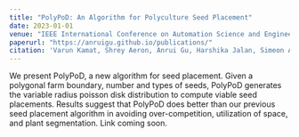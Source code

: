 ```yaml
---
title: "PolyPoD: An Algorithm for Polyculture Seed Placement"
date: 2023-01-01
venue: "IEEE International Conference on Automation Science and Engineering (CASE)"
paperurl: "https://anruigu.github.io/publications/"
citation: 'Varun Kamat, Shrey Aeron, Anrui Gu, Harshika Jalan, Simeon Adebola, Ken Goldberg'
---
```

We present PolyPoD, a new algorithm for seed placement. Given a polygonal farm boundary, number and types of seeds, PolyPoD generates the variable radius poisson disk distribution to compute viable seed placements. Results suggest that PolyPoD does better than our previous seed placement algorithm in avoiding over-competition, utilization of space, and plant segmentation. 
Link coming soon.
